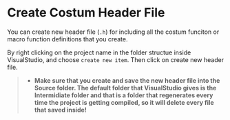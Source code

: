 # Create Costum Header File

You can create new header file (`.h`) for including all the costum funciton or macro function definitions that you create.

By right clicking on the project name in the folder structue inside VisualStudio, and choose `create new item`. Then click on create new header file.

> * **Make sure that you create and save the new header file into the Source folder. The default folder that VisualStudio gives is the Intermidiate folder and that is a folder that regenerates every time the project is getting compiled, so it will delete every file that saved inside!**

